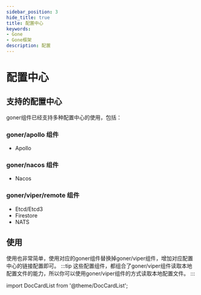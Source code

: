 ```yaml
---
sidebar_position: 3
hide_title: true
title: 配置中心
keywords:
- Gone
- Gone框架
description: 配置
---
```


# 配置中心

## 支持的配置中心
goner组件已经支持多种配置中心的使用，包括：
### goner/apollo 组件
  - Apollo
### goner/nacos 组件
  - Nacos
### goner/viper/remote 组件
  - Etcd/Etcd3
  - Firestore
  - NATS

## 使用
使用也非常简单，使用对应的goner组件替换掉goner/viper组件，增加对应配置中心的链接配置即可。
:::tip
这些配置组件，都组合了goner/viper组件读取本地配置文件的能力，所以你可以使用goner/viper组件的方式读取本地配置文件。
:::

import DocCardList from '@theme/DocCardList';

<DocCardList />